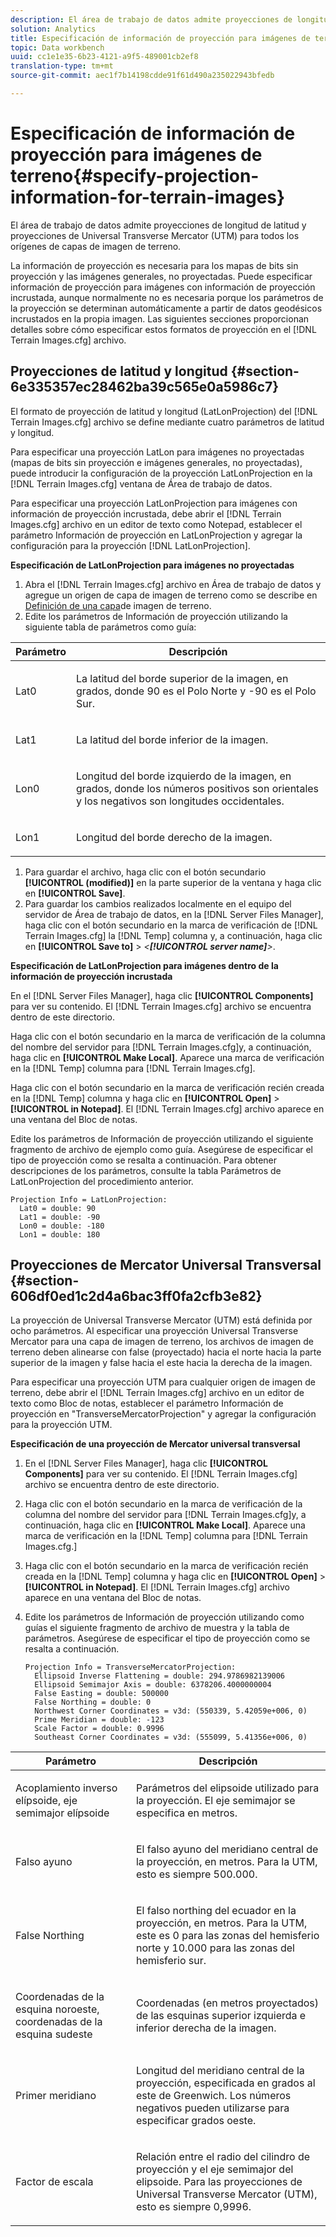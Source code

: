 ```yaml
---
description: El área de trabajo de datos admite proyecciones de longitud de latitud y proyecciones de Universal Transverse Mercator (UTM) para todos los orígenes de capas de imagen de terreno.
solution: Analytics
title: Especificación de información de proyección para imágenes de terreno
topic: Data workbench
uuid: cc1e1e35-6b23-4121-a9f5-489001cb2ef8
translation-type: tm+mt
source-git-commit: aec1f7b14198cdde91f61d490a235022943bfedb

---
```



# Especificación de información de proyección para imágenes de terreno{#specify-projection-information-for-terrain-images}

El área de trabajo de datos admite proyecciones de longitud de latitud y proyecciones de Universal Transverse Mercator (UTM) para todos los orígenes de capas de imagen de terreno.

La información de proyección es necesaria para los mapas de bits sin proyección y las imágenes generales, no proyectadas. Puede especificar información de proyección para imágenes con información de proyección incrustada, aunque normalmente no es necesaria porque los parámetros de la proyección se determinan automáticamente a partir de datos geodésicos incrustados en la propia imagen. Las siguientes secciones proporcionan detalles sobre cómo especificar estos formatos de proyección en el [!DNL Terrain Images.cfg] archivo.

## Proyecciones de latitud y longitud {#section-6e335357ec28462ba39c565e0a5986c7}

El formato de proyección de latitud y longitud (LatLonProjection) del [!DNL Terrain Images.cfg] archivo se define mediante cuatro parámetros de latitud y longitud.

Para especificar una proyección LatLon para imágenes no proyectadas (mapas de bits sin proyección e imágenes generales, no proyectadas), puede introducir la configuración de la proyección LatLonProjection en la [!DNL Terrain Images.cfg] ventana de Área de trabajo de datos.

Para especificar una proyección LatLonProjection para imágenes con información de proyección incrustada, debe abrir el [!DNL Terrain Images.cfg] archivo en un editor de texto como Notepad, establecer el parámetro Información de proyección en LatLonProjection y agregar la configuración para la proyección [!DNL LatLonProjection].

**Especificación de LatLonProjection para imágenes no proyectadas**

1. Abra el [!DNL Terrain Images.cfg] archivo en Área de trabajo de datos y agregue un origen de capa de imagen de terreno como se describe en [Definición de una capa](../../../../home/c-get-started/c-im-layers/c-ter-img-layers/c-ter-img-layers.md#concept-f4b3a20969354ca38955e3fd5beb0f4f)de imagen de terreno.
1. Edite los parámetros de Información de proyección utilizando la siguiente tabla de parámetros como guía:

<table id="table_32F6EADB2DA34592ABD6FFAC9E00BB27"> 
 <thead> 
  <tr> 
   <th colname="col1" class="entry"> Parámetro </th> 
   <th colname="col2" class="entry"> Descripción </th> 
  </tr>
 </thead>
 <tbody> 
  <tr> 
   <td colname="col1"> <p>Lat0 </p> </td> 
   <td colname="col2"> <p>La latitud del borde superior de la imagen, en grados, donde 90 es el Polo Norte y -90 es el Polo Sur. </p> </td> 
  </tr> 
  <tr> 
   <td colname="col1"> <p>Lat1 </p> </td> 
   <td colname="col2"> <p>La latitud del borde inferior de la imagen. </p> </td> 
  </tr> 
  <tr> 
   <td colname="col1"> <p>Lon0 </p> </td> 
   <td colname="col2"> <p>Longitud del borde izquierdo de la imagen, en grados, donde los números positivos son orientales y los negativos son longitudes occidentales. </p> </td> 
  </tr> 
  <tr> 
   <td colname="col1"> <p>Lon1 </p> </td> 
   <td colname="col2"> <p>Longitud del borde derecho de la imagen. </p> </td> 
  </tr> 
 </tbody> 
</table>

1. Para guardar el archivo, haga clic con el botón secundario **[!UICONTROL (modified)]** en la parte superior de la ventana y haga clic en **[!UICONTROL Save]**.
1. Para guardar los cambios realizados localmente en el equipo del servidor de Área de trabajo de datos, en la [!DNL Server Files Manager], haga clic con el botón secundario en la marca de verificación de [!DNL Terrain Images.cfg] la [!DNL Temp] columna y, a continuación, haga clic en **[!UICONTROL Save to]** > *&lt;**[!UICONTROL server name]**>*.

**Especificación de LatLonProjection para imágenes dentro de la información de proyección incrustada**

En el [!DNL Server Files Manager], haga clic **[!UICONTROL Components]** para ver su contenido. El [!DNL Terrain Images.cfg] archivo se encuentra dentro de este directorio.

Haga clic con el botón secundario en la marca de verificación de la columna del nombre del servidor para [!DNL Terrain Images.cfg]y, a continuación, haga clic en **[!UICONTROL Make Local]**. Aparece una marca de verificación en la [!DNL Temp] columna para [!DNL Terrain Images.cfg].

Haga clic con el botón secundario en la marca de verificación recién creada en la [!DNL Temp] columna y haga clic en **[!UICONTROL Open]** > **[!UICONTROL in Notepad]**. El [!DNL Terrain Images.cfg] archivo aparece en una ventana del Bloc de notas.

Edite los parámetros de Información de proyección utilizando el siguiente fragmento de archivo de ejemplo como guía. Asegúrese de especificar el tipo de proyección como se resalta a continuación. Para obtener descripciones de los parámetros, consulte la tabla Parámetros de LatLonProjection del procedimiento anterior.

```
Projection Info = LatLonProjection:
  Lat0 = double: 90
  Lat1 = double: -90
  Lon0 = double: -180
  Lon1 = double: 180
```

## Proyecciones de Mercator Universal Transversal {#section-606df0ed1c2d4a6bac3ff0fa2cfb3e82}

La proyección de Universal Transverse Mercator (UTM) está definida por ocho parámetros. Al especificar una proyección Universal Transverse Mercator para una capa de imagen de terreno, los archivos de imagen de terreno deben alinearse con false (proyectado) hacia el norte hacia la parte superior de la imagen y false hacia el este hacia la derecha de la imagen.

Para especificar una proyección UTM para cualquier origen de imagen de terreno, debe abrir el [!DNL Terrain Images.cfg] archivo en un editor de texto como Bloc de notas, establecer el parámetro Información de proyección en &quot;TransverseMercatorProjection&quot; y agregar la configuración para la proyección UTM.

**Especificación de una proyección de Mercator universal transversal**

1. En el [!DNL Server Files Manager], haga clic **[!UICONTROL Components]** para ver su contenido. El [!DNL Terrain Images.cfg] archivo se encuentra dentro de este directorio.
1. Haga clic con el botón secundario en la marca de verificación de la columna del nombre del servidor para [!DNL Terrain Images.cfg]y, a continuación, haga clic en **[!UICONTROL Make Local]**. Aparece una marca de verificación en la [!DNL Temp] columna para [!DNL Terrain Images.cfg.]
1. Haga clic con el botón secundario en la marca de verificación recién creada en la [!DNL Temp] columna y haga clic en **[!UICONTROL Open]** > **[!UICONTROL in Notepad]**. El [!DNL Terrain Images.cfg] archivo aparece en una ventana del Bloc de notas.
1. Edite los parámetros de Información de proyección utilizando como guías el siguiente fragmento de archivo de muestra y la tabla de parámetros. Asegúrese de especificar el tipo de proyección como se resalta a continuación.

   ```
   Projection Info = TransverseMercatorProjection:
     Ellipsoid Inverse Flattening = double: 294.9786982139006
     Ellipsoid Semimajor Axis = double: 6378206.4000000004
     False Easting = double: 500000
     False Northing = double: 0
     Northwest Corner Coordinates = v3d: (550339, 5.42059e+006, 0)
     Prime Meridian = double: -123
     Scale Factor = double: 0.9996
     Southeast Corner Coordinates = v3d: (555099, 5.41356e+006, 0)
   ```

<table id="table_71AEEAE808B9436B9846987A54D5D1D2"> 
 <thead> 
  <tr> 
   <th colname="col1" class="entry"> Parámetro </th> 
   <th colname="col2" class="entry"> Descripción </th> 
  </tr>
 </thead>
 <tbody> 
  <tr> 
   <td colname="col1"> <p>Acoplamiento inverso elípsoide, eje semimajor elípsoide </p> </td> 
   <td colname="col2"> <p>Parámetros del elipsoide utilizado para la proyección. El eje semimajor se especifica en metros. </p> </td> 
  </tr> 
  <tr> 
   <td colname="col1"> <p>Falso ayuno </p> </td> 
   <td colname="col2"> <p>El falso ayuno del meridiano central de la proyección, en metros. Para la UTM, esto es siempre 500.000. </p> </td> 
  </tr> 
  <tr> 
   <td colname="col1"> <p>False Northing </p> </td> 
   <td colname="col2"> <p>El falso northing del ecuador en la proyección, en metros. Para la UTM, este es 0 para las zonas del hemisferio norte y 10.000 para las zonas del hemisferio sur. </p> </td> 
  </tr> 
  <tr> 
   <td colname="col1"> <p>Coordenadas de la esquina noroeste, coordenadas de la esquina sudeste </p> </td> 
   <td colname="col2"> <p>Coordenadas (en metros proyectados) de las esquinas superior izquierda e inferior derecha de la imagen. </p> </td> 
  </tr> 
  <tr> 
   <td colname="col1"> <p>Primer meridiano </p> </td> 
   <td colname="col2"> <p>Longitud del meridiano central de la proyección, especificada en grados al este de Greenwich. Los números negativos pueden utilizarse para especificar grados oeste. </p> </td> 
  </tr> 
  <tr> 
   <td colname="col1"> <p>Factor de escala </p> </td> 
   <td colname="col2"> <p>Relación entre el radio del cilindro de proyección y el eje semimajor del elipsoide. Para las proyecciones de Universal Transverse Mercator (UTM), esto es siempre 0,9996. </p> </td> 
  </tr> 
 </tbody> 
</table>

